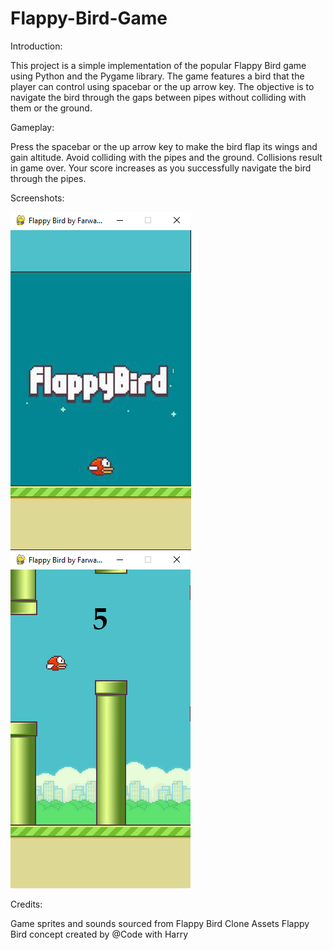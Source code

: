 # Flappy-Bird-Game
Introduction:

This project is a simple implementation of the popular Flappy Bird game using Python and the Pygame library. The game features a bird that the player can control using spacebar or the up arrow key. The objective is to navigate the bird through the gaps between pipes without colliding with them or the ground.

Gameplay:

Press the spacebar or the up arrow key to make the bird flap its wings and gain altitude.
Avoid colliding with the pipes and the ground. Collisions result in game over.
Your score increases as you successfully navigate the bird through the pipes.

Screenshots:

![Title screen](https://raw.githubusercontent.com/FarwahFatima/Flappy-Bird-Game/main/SS1.PNG)
![Play screen](https://raw.githubusercontent.com/FarwahFatima/Flappy-Bird-Game/main/SS2.PNG)


Credits:

Game sprites and sounds sourced from Flappy Bird Clone Assets
Flappy Bird concept created by @Code with Harry
